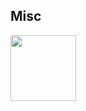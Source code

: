 ## Misc

<body>

<a target="_blank" href="https://www.credly.com/badges/1830909e-0601-47d2-819d-17ae0095e389/public_url">
  <img width="105" height="105" alt="" src="https://www.owens.edu/workforce_cs/wp-content/uploads/sites/33/2022/09/Microsoft-Azure-Admin200x200.png">
</a>

</body>
